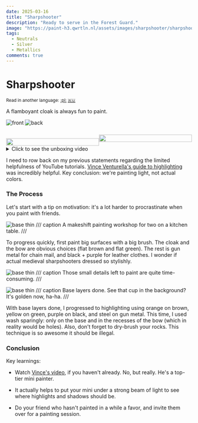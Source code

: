 ```yaml
---
date: 2025-03-16
title: "Sharpshooter"
description: "Ready to serve in the Forest Guard."
image: "https://paint-h3.qwrtln.nl/assets/images/sharpshooter/sharpshooter-front.webp"
tags:
  - Neutrals
  - Silver
  - Metallics
comments: true
---
```

# Sharpshooter
<small>Read in another language: [:pl:](https://pl.paint-h3.qwrtln.nl/posts/2025/03/strzelec/) [:ru:](https://ru.paint-h3.qwrtln.nl/posts/2025/03/снайпер/)</small>

A flamboyant cloak is always fun to paint.

![front](../assets/images/sharpshooter/sharpshooter-front.webp)
![back](../assets/images/sharpshooter/sharpshooter-back.webp)

<!--more-->

<div style="display: flex; min-width: 100%; align-items: center">
  <div style="width: 50%; padding-top: 20px">
    <img src="/assets/images/sharpshooter/sharpshooter-transparent.webp" style="width: 100%; display: block" />
  </div>
  <div style="width: 50%; position: relative;">
    <img src="/assets/images/sharpshooter/card.webp" style="width: 100%; display: block"/>
    <a href="https://homm3bg.wiki/units/sharpshooters" style="position: absolute; top: 0; left: 0; width: 100%; height: 100%; z-index: 10; display: block;"></a>
  </div>
</div>

<details><summary>Click to see the unboxing video</summary>
  <video width="1280" height="720" controls preload="none">
    <source src="/assets/videos/sharpshooter.webm" type="video/webm">
  </video>
</details>

I need to row back on my previous statements regarding the limited helpfulness of YouTube tutorials.
[Vince Venturella's guide to highlighting](https://youtu.be/W8uCKcF3aUc) was incredibly helpful.
Key conclusion: we're painting light, not actual colors.

### The Process

Let's start with a tip on motivation: it's a lot harder to procrastinate when you paint with friends.

![base thin](../assets/images/sharpshooter/01.webp)
/// caption
A makeshift painting workshop for two on a kitchen table.
///

To progress quickly, first paint big surfaces with a big brush.
The cloak and the bow are obvious choices (flat brown and flat green).
The rest is gun metal for chain mail, and black + purple for leather clothes.
I wonder if actual medieval sharpshooters dressed so stylishly.

![base thin](../assets/images/sharpshooter/02.webp)
/// caption
Those small details left to paint are quite time-consuming.
///

![base thin](../assets/images/sharpshooter/03.webp)
/// caption
Base layers done. See that cup in the background? It's golden now, ha-ha.
///

With base layers done, I progressed to highlighting using orange on brown, yellow on green, purple on black, and steel on gun metal.
This time, I used wash sparingly: only on the base and in the recesses of the bow (which in reality would be holes).
Also, don't forget to dry-brush your rocks.
This technique is so awesome it should be illegal.

### Conclusion

Key learnings:

 - Watch [Vince's video](https://youtu.be/W8uCKcF3aUc), if you haven't already. No, but really. He's a top-tier mini painter.

 - It actually helps to put your mini under a strong beam of light to see where highlights and shadows should be.

 - Do your friend who hasn't painted in a while a favor, and invite them over for a painting session.
